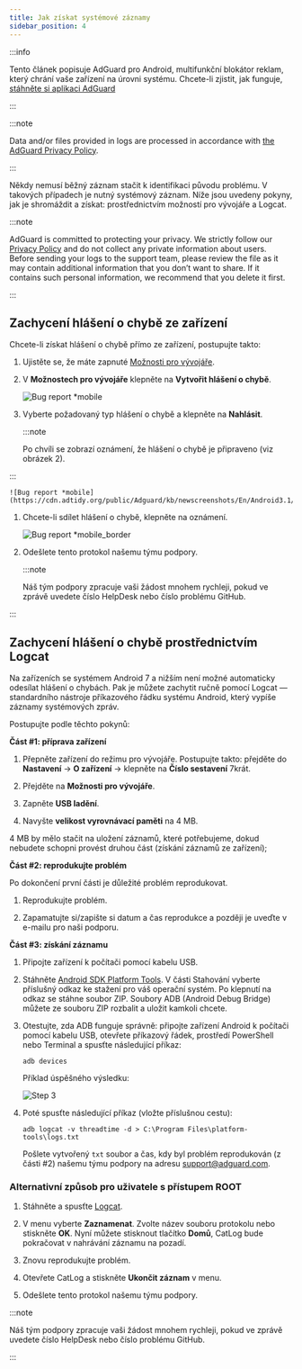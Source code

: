 ```yaml
---
title: Jak získat systémové záznamy
sidebar_position: 4
---
```


:::info

Tento článek popisuje AdGuard pro Android, multifunkční blokátor reklam, který chrání vaše zařízení na úrovni systému. Chcete-li zjistit, jak funguje, [stáhněte si aplikaci AdGuard](https://agrd.io/download-kb-adblock)

:::

:::note

Data and/or files provided in logs are processed in accordance with [the AdGuard Privacy Policy](https://adguard.com/en/privacy.html).

:::

Někdy nemusí běžný záznam stačit k identifikaci původu problému. V takových případech je nutný systémový záznam. Níže jsou uvedeny pokyny, jak je shromáždit a získat: prostřednictvím možností pro vývojáře a Logcat.

:::note

AdGuard is committed to protecting your privacy. We strictly follow our [Privacy Policy](https://adguard.com/privacy/android.html) and do not collect any private information about users. Before sending your logs to the support team, please review the file as it may contain additional information that you don’t want to share. If it contains such personal information, we recommend that you delete it first.

:::

## Zachycení hlášení o chybě ze zařízení

Chcete-li získat hlášení o chybě přímo ze zařízení, postupujte takto:

1. Ujistěte se, že máte zapnuté [Možnosti pro vývojáře](https://developer.android.com/studio/run/device.html#developer-device-options).

1. V **Možnostech pro vývojáře** klepněte na **Vytvořit hlášení o chybě**.

    ![Bug report *mobile](https://cdn.adtidy.org/public/Adguard/kb/newscreenshots/En/Android3.1/bugreporten.png)

1. Vyberte požadovaný typ hlášení o chybě a klepněte na **Nahlásit**.

    :::note

    Po chvíli se zobrazí oznámení, že hlášení o chybě je připraveno (viz obrázek 2).


:::

    ![Bug report *mobile](https://cdn.adtidy.org/public/Adguard/kb/newscreenshots/En/Android3.1/bugreporteen.png)

1. Chcete-li sdílet hlášení o chybě, klepněte na oznámení.

    ![Bug report *mobile_border](https://cdn.adtidy.org/public/Adguard/kb/newscreenshots/En/Android3.1/bugreport3en.png)

1. Odešlete tento protokol našemu týmu podpory.

    :::note

    Náš tým podpory zpracuje vaši žádost mnohem rychleji, pokud ve zprávě uvedete číslo HelpDesk nebo číslo problému GitHub.


:::

## Zachycení hlášení o chybě prostřednictvím Logcat

Na zařízeních se systémem Android 7 a nižším není možné automaticky odesílat hlášení o chybách. Pak je můžete zachytit ručně pomocí Logcat — standardního nástroje příkazového řádku systému Android, který vypíše záznamy systémových zpráv.

Postupujte podle těchto pokynů:

**Část #1: příprava zařízení**

1. Přepněte zařízení do režimu pro vývojáře. Postupujte takto: přejděte do **Nastavení** → **O zařízení** → klepněte na **Číslo sestavení** 7krát.

1. Přejděte na **Možnosti pro vývojáře**.

1. Zapněte **USB ladění**.

1. Navyšte **velikost vyrovnávací paměti** na 4 MB.

4 MB by mělo stačit na uložení záznamů, které potřebujeme, dokud nebudete schopni provést druhou část (získání záznamů ze zařízení);

**Část #2: reprodukujte problém**

Po dokončení první části je důležité problém reprodukovat.

1. Reprodukujte problém.

1. Zapamatujte si/zapište si datum a čas reprodukce a později je uveďte v e-mailu pro naši podporu.

**Část #3: získání záznamu**

1. Připojte zařízení k počítači pomocí kabelu USB.

1. Stáhněte [Android SDK Platform Tools](https://developer.android.com/studio/releases/platform-tools#downloads). V části Stahování vyberte příslušný odkaz ke stažení pro váš operační systém. Po klepnutí na odkaz se stáhne soubor ZIP. Soubory ADB (Android Debug Bridge) můžete ze souboru ZIP rozbalit a uložit kamkoli chcete.

1. Otestujte, zda ADB funguje správně: připojte zařízení Android k počítači pomocí kabelu USB, otevřete příkazový řádek, prostředí PowerShell nebo Terminal a spusťte následující příkaz:

    `adb devices`

    Příklad úspěšného výsledku:

    ![Step 3](https://cdn.adtidy.org/content/kb/ad_blocker/android/logcat/logcat_step-3.png)

1. Poté spusťte následující příkaz (vložte příslušnou cestu):

    `adb logcat -v threadtime -d > C:\Program Files\platform-tools\logs.txt`

    Pošlete vytvořený `txt` soubor a čas, kdy byl problém reprodukován (z části #2) našemu týmu podpory na adresu support@adguard.com.

### Alternativní způsob pro uživatele s přístupem ROOT

1. Stáhněte a spusťte [Logcat](https://play.google.com/store/apps/details?id=com.pluscubed.matlog).

1. V menu vyberte **Zaznamenat**. Zvolte název souboru protokolu nebo stiskněte **OK**. Nyní můžete stisknout tlačítko **Domů**, CatLog bude pokračovat v nahrávání záznamu na pozadí.

1. Znovu reprodukujte problém.

1. Otevřete CatLog a stiskněte **Ukončit záznam** v menu.

1. Odešlete tento protokol našemu týmu podpory.

:::note

Náš tým podpory zpracuje vaši žádost mnohem rychleji, pokud ve zprávě uvedete číslo HelpDesk nebo číslo problému GitHub.

:::
